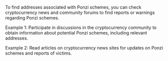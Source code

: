 To find addresses associated with Ponzi schemes, you can check cryptocurrency news and community forums to find reports or warnings regarding Ponzi schemes.

Example 1: Participate in discussions in the cryptocurrency community to obtain information about potential Ponzi schemes, including relevant addresses.

Example 2: Read articles on cryptocurrency news sites for updates on Ponzi schemes and reports of victims.